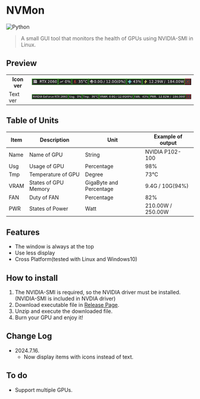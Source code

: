 # NVMon
![Python](https://img.shields.io/badge/Python3-3776AB?style=for-the-badge&logo=Python&logoColor=white)

> A small GUI tool that monitors the health of GPUs using NVIDIA-SMI in Linux.

## Preview

<table>
    <tbody>
        <tr>
            <th>Icon ver</th>
            <th><img src="images/icon_ver.png" width="600"/></th>
        </tr>
        <tr>
            <td>Text ver</td>
            <td><img src="images/text_ver.png" width="600"/></td>
        </tr>
    </tbody>
</table>

## Table of Units
|Item|Description|Unit|Example of output|
|---|---|---|---|
|Name|Name of GPU|String|NVIDIA P102-100|
|Usg|Usage of GPU|Percentage|98%|
|Tmp|Temperature of GPU|Degree|73°C|
|VRAM|States of GPU Memory|GigaByte and Percentage|9.4G / 10G(94%)|
|FAN|Duty of FAN|Percentage|82%|
|PWR|States of Power|Watt|210.00W / 250.00W|

## Features
- The window is always at the top
- Use less display
- Cross Platform(tested with Linux and Windows10)

## How to install
1. The NVIDIA-SMI is required, so the NVIDIA driver must be installed. (NVIDIA-SMI is included in NVDIA driver)
2. Download executable file in [Release Page](https://github.com/kuper0201/NVMon/releases).
3. Unzip and execute the downloaded file.
4. Burn your GPU and enjoy it!

## Change Log
- 2024.7.16.
    - Now display items with icons instead of text.

## To do
- Support multiple GPUs.

